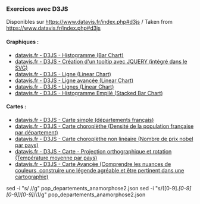 ### Exercices avec D3JS

Disponibles sur https://www.datavis.fr/index.php#d3js / 
Taken from https://www.datavis.fr/index.php#d3js

#### Graphiques : 
* [datavis.fr - D3JS - Histogramme (Bar Chart)](https://sylsta.github.io/D3_template/datavis.fr/barchart.html)
* [datavis.fr - D3JS - Création d'un tooltip avec JQUERY (intégré dans le SVG)](https://sylsta.github.io/D3_template/datavis.fr/tooltip.html)
* [datavis.fr - D3JS - Ligne (Linear Chart)](https://sylsta.github.io/D3_template/datavis.fr/linearchart.html)
* [datavis.fr - D3JS - Ligne avancée (Linear Chart)](https://sylsta.github.io/D3_template/datavis.fr/linearchart-improve.html)
* [datavis.fr - D3JS - Lignes (Linear Chart)](https://sylsta.github.io/D3_template/datavis.fr/twolinearchart.html)
* [datavis.fr - D3JS - Histogramme Empilé (Stacked Bar Chart)](https://sylsta.github.io/D3_template/datavis.fr/stacked-barchart.html) 

#### Cartes :
* [datavis.fr - D3JS - Carte simple (départements français)](https://sylsta.github.io/D3_template/datavis.fr/map-firststep.html)
* [datavis.fr - D3JS - Carte choroplèthe (Densité de la population française par département)](https://sylsta.github.io/D3_template/datavis.fr/map-population.html)
* [datavis.fr - D3JS - Carte choroplèthe non linéaire (Nombre de prix nobel par pays)](https://sylsta.github.io/D3_template/datavis.fr/map-nobelprice.html)
* [datavis.fr - D3JS - Carte - Projection orthographique et rotation (Température moyenne par pays)](https://sylsta.github.io/D3_template/datavis.fr/map-world-temperature.html)
* [datavis.fr - D3JS - Carte Avancée (Comprendre les nuances de couleurs, construire une légende agréable et être pertinent dans une cartographie)](https://sylsta.github.io/D3_template/datavis.fr/map-improve.html)

sed -i "s/ //g" pop_departements_anamorphose2.json
sed -i "s/\([0-9]*\.[0-9][0-9]\)[0-9]*/\1/g" pop_departements_anamorphose2.json 


